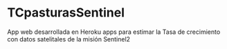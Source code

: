 # TCpasturasSentinel
App web desarrollada en Heroku apps para estimar la Tasa de crecimiento con datos satelitales de la misión Sentinel2
